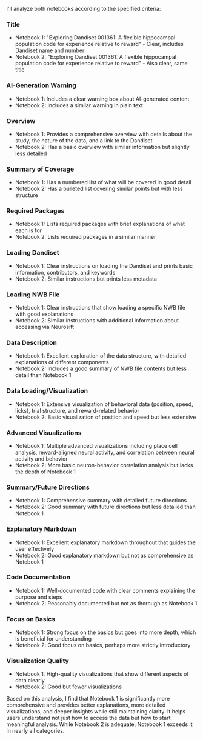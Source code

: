 I'll analyze both notebooks according to the specified criteria:

### Title
- Notebook 1: "Exploring Dandiset 001361: A flexible hippocampal population code for experience relative to reward" - Clear, includes Dandiset name and number
- Notebook 2: "Exploring Dandiset 001361: A flexible hippocampal population code for experience relative to reward" - Also clear, same title

### AI-Generation Warning
- Notebook 1: Includes a clear warning box about AI-generated content
- Notebook 2: Includes a similar warning in plain text

### Overview
- Notebook 1: Provides a comprehensive overview with details about the study, the nature of the data, and a link to the Dandiset
- Notebook 2: Has a basic overview with similar information but slightly less detailed

### Summary of Coverage
- Notebook 1: Has a numbered list of what will be covered in good detail
- Notebook 2: Has a bulleted list covering similar points but with less structure

### Required Packages
- Notebook 1: Lists required packages with brief explanations of what each is for
- Notebook 2: Lists required packages in a similar manner

### Loading Dandiset
- Notebook 1: Clear instructions on loading the Dandiset and prints basic information, contributors, and keywords
- Notebook 2: Similar instructions but prints less metadata

### Loading NWB File
- Notebook 1: Clear instructions that show loading a specific NWB file with good explanations
- Notebook 2: Similar instructions with additional information about accessing via Neurosift

### Data Description
- Notebook 1: Excellent exploration of the data structure, with detailed explanations of different components
- Notebook 2: Includes a good summary of NWB file contents but less detail than Notebook 1

### Data Loading/Visualization
- Notebook 1: Extensive visualization of behavioral data (position, speed, licks), trial structure, and reward-related behavior
- Notebook 2: Basic visualization of position and speed but less extensive

### Advanced Visualizations
- Notebook 1: Multiple advanced visualizations including place cell analysis, reward-aligned neural activity, and correlation between neural activity and behavior
- Notebook 2: More basic neuron-behavior correlation analysis but lacks the depth of Notebook 1

### Summary/Future Directions
- Notebook 1: Comprehensive summary with detailed future directions
- Notebook 2: Good summary with future directions but less detailed than Notebook 1

### Explanatory Markdown
- Notebook 1: Excellent explanatory markdown throughout that guides the user effectively
- Notebook 2: Good explanatory markdown but not as comprehensive as Notebook 1

### Code Documentation
- Notebook 1: Well-documented code with clear comments explaining the purpose and steps
- Notebook 2: Reasonably documented but not as thorough as Notebook 1

### Focus on Basics
- Notebook 1: Strong focus on the basics but goes into more depth, which is beneficial for understanding
- Notebook 2: Good focus on basics, perhaps more strictly introductory

### Visualization Quality
- Notebook 1: High-quality visualizations that show different aspects of data clearly
- Notebook 2: Good but fewer visualizations

Based on this analysis, I find that Notebook 1 is significantly more comprehensive and provides better explanations, more detailed visualizations, and deeper insights while still maintaining clarity. It helps users understand not just how to access the data but how to start meaningful analysis. While Notebook 2 is adequate, Notebook 1 exceeds it in nearly all categories.